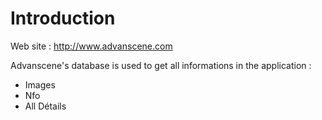 # Introduction #

Web site : http://www.advanscene.com

Advanscene's database is used to get all informations in the application :

  * Images
  * Nfo
  * All Détails